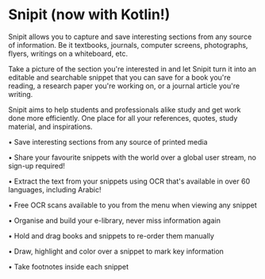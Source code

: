 # Snipit (now with Kotlin!)

Snipit allows you to capture and save interesting sections from any source of information. Be it textbooks, journals, computer screens, photographs, flyers, writings on a whiteboard, etc.

Take a picture of the section you're interested in and let Snipit turn it into an editable and searchable snippet that you can save for a book you're reading, a research paper you're working on, or a journal article you're writing.

Snipit aims to help students and professionals alike study and get work done more efficiently. One place for all your references, quotes, study material, and inspirations.

• Save interesting sections from any source of printed media

• Share your favourite snippets with the world over a global user stream, no sign-up required!

• Extract the text from your snippets using OCR that's available in over 60 languages, including Arabic!

• Free OCR scans available to you from the menu when viewing any snippet

• Organise and build your e-library, never miss information again

• Hold and drag books and snippets to re-order them manually

• Draw, highlight and color over a snippet to mark key information

• Take footnotes inside each snippet

